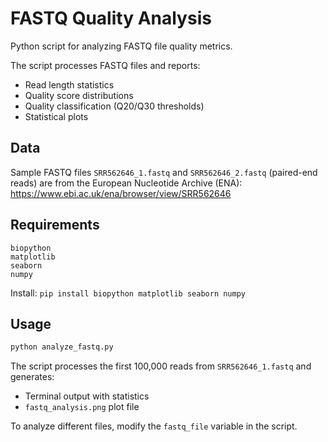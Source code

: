 # FASTQ Quality Analysis

Python script for analyzing FASTQ file quality metrics.

The script processes FASTQ files and reports:
- Read length statistics
- Quality score distributions
- Quality classification (Q20/Q30 thresholds)
- Statistical plots

## Data

Sample FASTQ files `SRR562646_1.fastq` and `SRR562646_2.fastq` (paired-end reads) are from the European Nucleotide Archive (ENA): https://www.ebi.ac.uk/ena/browser/view/SRR562646

## Requirements

```
biopython
matplotlib
seaborn
numpy
```

Install: `pip install biopython matplotlib seaborn numpy`

## Usage

```bash
python analyze_fastq.py
```

The script processes the first 100,000 reads from `SRR562646_1.fastq` and generates:
- Terminal output with statistics
- `fastq_analysis.png` plot file

To analyze different files, modify the `fastq_file` variable in the script.
